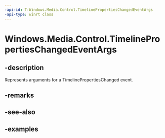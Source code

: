 ```yaml
---
-api-id: T:Windows.Media.Control.TimelinePropertiesChangedEventArgs
-api-type: winrt class
---
```


<!-- Class syntax.
public class TimelinePropertiesChangedEventArgs 
-->

# Windows.Media.Control.TimelinePropertiesChangedEventArgs

## -description
Represents arguments for a TimelinePropertiesChanged event.

## -remarks

## -see-also

## -examples

